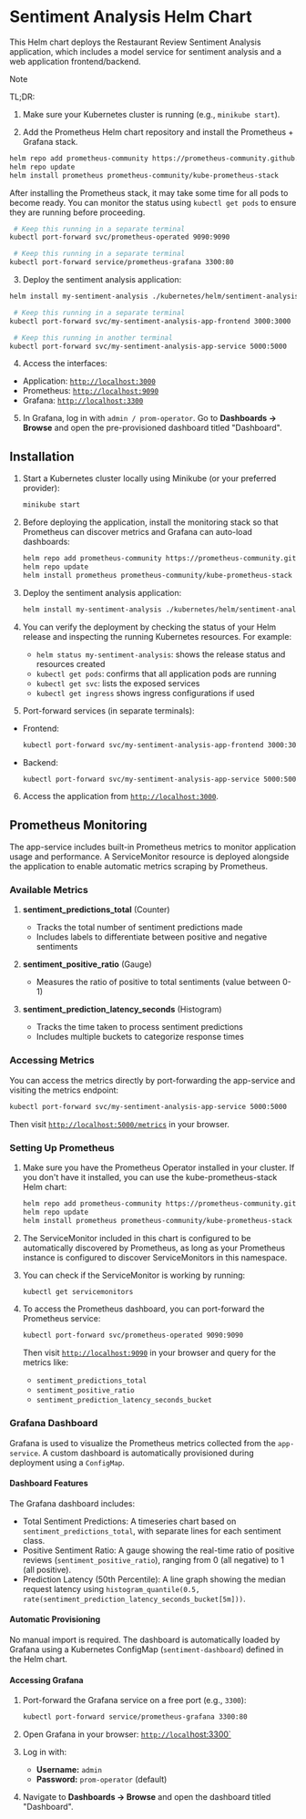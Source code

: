 # Sentiment Analysis Helm Chart

This Helm chart deploys the Restaurant Review Sentiment Analysis application, which includes a model service for sentiment analysis and a web application frontend/backend.

> [!NOTE]
> TL;DR:
>
> 1. Make sure your Kubernetes cluster is running (e.g., `minikube start`). 
>
> 2. Add the Prometheus Helm chart repository and install the Prometheus + Grafana stack. 
>
> ```bash
> helm repo add prometheus-community https://prometheus-community.github.io/helm-charts
> helm repo update
> helm install prometheus prometheus-community/kube-prometheus-stack
> ```
>
> After installing the Prometheus stack, it may take some time for all pods to become ready. You can monitor the status using `kubectl get pods` to ensure they are running before proceeding. 
>
> ```bash
>  # Keep this running in a separate terminal
> kubectl port-forward svc/prometheus-operated 9090:9090
> ```
>
> ```bash
>  # Keep this running in a separate terminal
> kubectl port-forward service/prometheus-grafana 3300:80
> ```
>
> 3. Deploy the sentiment analysis application:
>
> ```bash
> helm install my-sentiment-analysis ./kubernetes/helm/sentiment-analysis
> ```
>
> ```bash
>  # Keep this running in a separate terminal
> kubectl port-forward svc/my-sentiment-analysis-app-frontend 3000:3000
> ```
>
> ```bash
>  # Keep this running in another terminal
> kubectl port-forward svc/my-sentiment-analysis-app-service 5000:5000
> ```
>
> 4. Access the interfaces:
> - Application: [`http://localhost:3000`](http://localhost:3000) 
> - Prometheus: [`http://localhost:9090`](http://localhost:9090)
> - Grafana: [`http://localhost:3300`](http://localhost:3300) 
>
> 5. In Grafana, log in with `admin / prom-operator`. Go to **Dashboards -> Browse** and open the pre-provisioned dashboard titled "Dashboard". 

## Installation

1. Start a Kubernetes cluster locally using Minikube (or your preferred provider): 
   ```bash
   minikube start
   ```

2. Before deploying the application, install the monitoring stack so that Prometheus can discover metrics and Grafana can auto-load dashboards: 
   ```bash
   helm repo add prometheus-community https://prometheus-community.github.io/helm-charts
   helm repo update
   helm install prometheus prometheus-community/kube-prometheus-stack -n default
   ```

3. Deploy the sentiment analysis application: 
   ```bash
   helm install my-sentiment-analysis ./kubernetes/helm/sentiment-analysis -n default
   ```

4. You can verify the deployment by checking the status of your Helm release and inspecting the running Kubernetes resources. For example: 
   - `helm status my-sentiment-analysis`: shows the release status and resources created 
   - `kubectl get pods`: confirms that all application pods are running 
   - `kubectl get svc`: lists the exposed services 
   - `kubectl get ingress` shows ingress configurations if used 

5.  Port-forward services (in separate terminals): 
   - Frontend: 
      ```bash
      kubectl port-forward svc/my-sentiment-analysis-app-frontend 3000:3000
      ```
   - Backend: 
      ```bash
      kubectl port-forward svc/my-sentiment-analysis-app-service 5000:5000
      ```

6.  Access the application from [`http://localhost:3000`](http://localhost:3000).

## Prometheus Monitoring

The app-service includes built-in Prometheus metrics to monitor application usage and performance. A ServiceMonitor resource is deployed alongside the application to enable automatic metrics scraping by Prometheus.

### Available Metrics

1. **sentiment_predictions_total** (Counter)
   - Tracks the total number of sentiment predictions made
   - Includes labels to differentiate between positive and negative sentiments
   
2. **sentiment_positive_ratio** (Gauge)
   - Measures the ratio of positive to total sentiments (value between 0-1)
   
3. **sentiment_prediction_latency_seconds** (Histogram)
   - Tracks the time taken to process sentiment predictions
   - Includes multiple buckets to categorize response times
   
### Accessing Metrics

You can access the metrics directly by port-forwarding the app-service and visiting the metrics endpoint:

```bash
kubectl port-forward svc/my-sentiment-analysis-app-service 5000:5000
```

Then visit [`http://localhost:5000/metrics`](http://localhost:5000/metrics) in your browser.

### Setting Up Prometheus

1. Make sure you have the Prometheus Operator installed in your cluster. If you don't have it installed, you can use the kube-prometheus-stack Helm chart:

   ```bash
   helm repo add prometheus-community https://prometheus-community.github.io/helm-charts
   helm repo update
   helm install prometheus prometheus-community/kube-prometheus-stack
   ```

2. The ServiceMonitor included in this chart is configured to be automatically discovered by Prometheus, as long as your Prometheus instance is configured to discover ServiceMonitors in this namespace.

3. You can check if the ServiceMonitor is working by running:

   ```bash
   kubectl get servicemonitors
   ```

4. To access the Prometheus dashboard, you can port-forward the Prometheus service:

   ```bash
   kubectl port-forward svc/prometheus-operated 9090:9090
   ```

   Then visit [`http://localhost:9090`](http://localhost:9090) in your browser and query for the metrics like:
   - `sentiment_predictions_total`
   - `sentiment_positive_ratio`
   - `sentiment_prediction_latency_seconds_bucket`

### Grafana Dashboard
Grafana is used to visualize the Prometheus metrics collected from the `app-service`. A custom dashboard is automatically provisioned during deployment using a `ConfigMap`.

#### Dashboard Features
The Grafana dashboard includes:

* Total Sentiment Predictions: A timeseries chart based on `sentiment_predictions_total`, with separate lines for each sentiment class. 
* Positive Sentiment Ratio: A gauge showing the real-time ratio of positive reviews (`sentiment_positive_ratio`), ranging from 0 (all negative) to 1 (all positive). 
* Prediction Latency (50th Percentile): A line graph showing the median request latency using
  `histogram_quantile(0.5, rate(sentiment_prediction_latency_seconds_bucket[5m]))`. 

#### Automatic Provisioning
No manual import is required. The dashboard is automatically loaded by Grafana using a Kubernetes ConfigMap (`sentiment-dashboard`) defined in the Helm chart. 

#### Accessing Grafana

1. Port-forward the Grafana service on a free port (e.g., `3300`):

   ```bash
   kubectl port-forward service/prometheus-grafana 3300:80
   ```

2. Open Grafana in your browser: [`http://local`host:3300`](http://localhost:3300)

3. Log in with: 
   * **Username:** `admin` 
   * **Password:** `prom-operator` (default) 

4. Navigate to **Dashboards -> Browse** and open the dashboard titled "Dashboard". 
